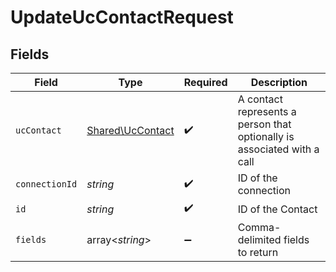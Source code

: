 # UpdateUcContactRequest


## Fields

| Field                                                                   | Type                                                                    | Required                                                                | Description                                                             |
| ----------------------------------------------------------------------- | ----------------------------------------------------------------------- | ----------------------------------------------------------------------- | ----------------------------------------------------------------------- |
| `ucContact`                                                             | [Shared\UcContact](../../Models/Shared/UcContact.md)                    | :heavy_check_mark:                                                      | A contact represents a person that optionally is associated with a call |
| `connectionId`                                                          | *string*                                                                | :heavy_check_mark:                                                      | ID of the connection                                                    |
| `id`                                                                    | *string*                                                                | :heavy_check_mark:                                                      | ID of the Contact                                                       |
| `fields`                                                                | array<*string*>                                                         | :heavy_minus_sign:                                                      | Comma-delimited fields to return                                        |
